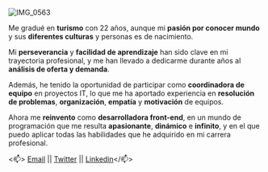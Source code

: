 ![IMG_0563](https://user-images.githubusercontent.com/69849664/101788417-5bbbb880-3b00-11eb-89fd-457b8257d88f.jpg)


   Me gradué en **turismo** con 22 años, aunque mi **pasión por conocer mundo** y sus **diferentes culturas** y personas es de nacimiento. 

   Mi **perseverancia** y **facilidad de aprendizaje** han sido clave en mi trayectoria profesional, y me han llevado a dedicarme durante años al **análisis de oferta y demanda**. 

   Además, he tenido la oportunidad de participar como **coordinadora de equipo** en proyectos IT, lo que me ha aportado experiencia en **resolución de problemas**, **organización**, **empatía** y **motivación** de equipos. 

   Ahora me **reinvento** como **desarrolladora front-end**, en un mundo de programación que me resulta **apasionante**, **dinámico** e **infinito**, y en el que puedo aplicar todas las habilidades que he adquirido en mi carrera profesional. 

<📫> [Email](martreyz@gmail.com) || [Twitter](@im_martreyz) || [Linkedin](https://www.linkedin.com/in/martareyrodriguez/)</📫>



